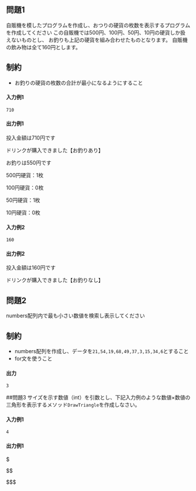 ## 問題1
自販機を模したプログラムを作成し、おつりの硬貨の枚数を表示するプログラムを作成してください
この自販機では500円、100円、50円、10円の硬貨しか扱えないものとし、
お釣りも上記の硬貨を組み合わせたものとなります。
自販機の飲み物は全て160円とします。

## 制約
- お釣りの硬貨の枚数の合計が最小になるようにすること

#### 入力例1
`710`

#### 出力例1

投入金額は710円です

ドリンクが購入できました【お釣りあり】

お釣りは550円です

500円硬貨：1枚

100円硬貨：0枚

 50円硬貨：1枚
 
 10円硬貨：0枚
 
 #### 入力例2
 `160`
 
 #### 出力例2
 
 投入金額は160円です
 
ドリンクが購入できました【お釣りなし】

## 問題2
numbers配列内で最も小さい数値を検索し表示してください

## 制約
- numbers配列を作成し、データを`21,54,19,68,49,37,3,15,34,6`とすること
- for文を使うこと

#### 出力
`3`

##問題3
サイズを示す数値（int）を引数とし、下記入力例のような数値×数値の三角形を表示するメソッド`DrawTriangle`を作成しなさい。

#### 入力例1
`4`

#### 出力例1
$

$$

$$$

$$$$


